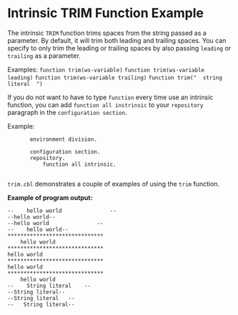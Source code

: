 # Intrinsic TRIM Function Example

The intrinsic ```TRIM``` function trims spaces from the string passed as a parameter. By default, it will trim 
both leading and trailing spaces. You can specify to only trim the leading or trailing spaces by also 
passing ```leading``` or ```trailing``` as a parameter.


Examples:
```function trim(ws-variable)```
```function trim(ws-variable leading)```
```function trim(ws-variable trailing)```
```function trim("  string literal  ")```


If you do not want to have to type ```function``` every time use an intrinsic function, you can add ```function all instrinsic``` 
to your ```repository``` paragraph in the ```configuration section```. 

Example:
```
       environment division. 
       
       configuration section.
       repository.
           function all intrinsic.
       
```


```trim.cbl``` demonstrates a couple of examples of using the ```trim``` function.


**Example of program output:**

```
--    hello world               --                                                                                                       
--hello world--
--hello world               --
--    hello world--
******************************
    hello world               
******************************
hello world                   
******************************
hello world                   
******************************
    hello world               
--    String literal    --
--String literal--
--String literal   --
--   String literal--

```



